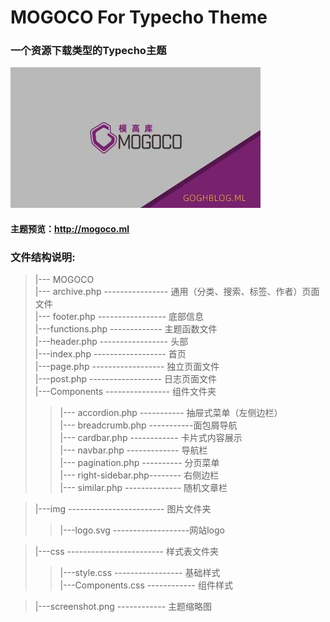 # MOGOCO For Typecho Theme
### 一个资源下载类型的Typecho主题
![Alt text](screenshot.png)
#### 主题预览：<a target="blank" href="http://mogoco.ml">http://mogoco.ml</a>
### 文件结构说明:
> |--- MOGOCO  
> |--- archive.php ---------------- 通用（分类、搜索、标签、作者）页面文件  
> |--- footer.php ----------------- 底部信息  
> |---functions.php ------------- 主题函数文件  
> |---header.php ----------------- 头部  
> |---index.php ------------------ 首页  
> |---page.php ------------------ 独立页面文件  
> |---post.php ------------------ 日志页面文件  
> |---Components ---------------- 组件文件夹  
>> |--- accordion.php ----------- 抽屉式菜单（左侧边栏）  
>> |--- breadcrumb.php -----------面包屑导航  
>> |--- cardbar.php  ------------ 卡片式内容展示  
>> |--- navbar.php  ------------- 导航栏   
>> |--- pagination.php ---------- 分页菜单  
>> |--- right-sidebar.php-------- 右侧边栏  
>> |--- similar.php -------------- 随机文章栏  
 
> |---img ------------------------ 图片文件夹  
>> |---logo.svg -------------------网站logo  

> |---css ------------------------ 样式表文件夹  
>> |---style.css ----------------- 基础样式  
>> |---Components.css ------------ 组件样式  

> |---screenshot.png ------------ 主题缩略图  

